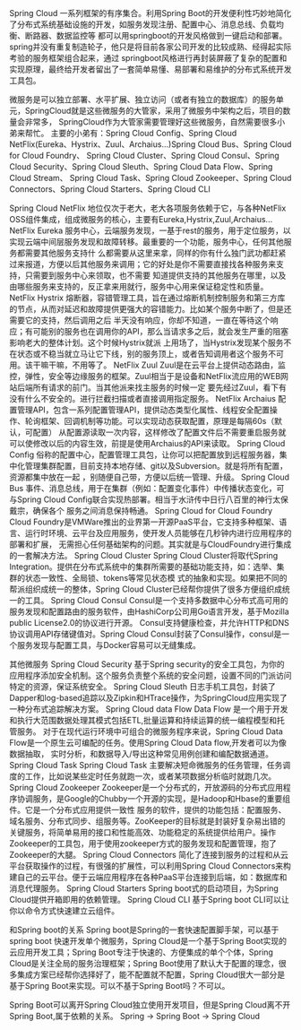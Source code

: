 Spring Cloud
一系列框架的有序集合。利用Spring Boot的开发便利性巧妙地简化了分布式系统基础设施的开发，如服务发现注册、配置中心、消息总线、负载均衡、断路器、数据监控等
都可以用springboot的开发风格做到一键启动和部署。spring并没有重复制造轮子，他只是将目前各家公司开发的比较成熟、经得起实际考验的服务框架组合起来，通过
springboot风格进行再封装屏蔽了复杂的配置和实现原理，最终给开发者留出了一套简单易懂、易部署和易维护的分布式系统开发工具包。

微服务是可以独立部署、水平扩展、独立访问（或者有独立的数据库）的服务单元，SpringCloud就是这些微服务的大管家，采用了微服务中架构之后，项目的数量会非常多，
SpringCloud作为大管家需要管理好这些微服务，自然需要很多小弟来帮忙。
主要的小弟有：Spring Cloud Config、Spring Cloud NetFlix(Eureka、Hystrix、Zuul、Archaius...)Spring Cloud Bus、Spring Cloud for Cloud Foundry、
Spring Cloud Cluster、Spring Cloud Consul、Spring Cloud Security、Spring Cloud Sleuth、Spring Cloud Data Flow、Spring Cloud Stream、
Spring Cloud Task、Spring Cloud Zookeeper、Spring Cloud Connectors、Spring Cloud Starters、Spring Cloud CLI

Spring Cloud NetFlix
  地位仅次于老大，老大各项服务依赖于它，与各种NetFlix OSS组件集成，组成微服务的核心，主要有Eureka,Hystrix,Zuul,Archaius...
  NetFlix Eureka
    服务中心，云端服务发现，一基于rest的服务，用于定位服务，以实现云端中间层服务发现和故障转移。最重要的一个功能，服务中心，任何其他服务都需要其他服务支持什
    么都需要从这里来拿，同样的你有什么独门武功都赶紧过来报道，方便以后其他服务来调用；它的好处是你不需要直接找各种服务来支持，只需要到服务中心来领取，也不需要
    知道提供支持的其他服务在哪里，以及由哪些服务来支持的，反正拿来用就行，服务中心用来保证稳定性和质量。
  NetFlix Hystrix
    熔断器，容错管理工具，旨在通过熔断机制控制服务和第三方库的节点，从而对延迟和故障提供更强大的容错能力。比如某个服务中断了，但是还需要它的支持，然后调用之后
    半天没有响应，你却不知道，一直在等待这个响应；有可能别的服务也在调用你的API，那么当请求多之后，就会发生严重的阻塞影响老大的整体计划。这个时候Hystrix就派
    上用场了，当Hystrix发现某个服务不在状态或不稳当就立马让它下线，别的服务顶上，或者告知调用者这个服务不可用。该干嘛干嘛，不用等了。
  NetFlix Zuul
    Zuul是在云平台上提供动态路由，监控，弹性，安全等边缘服务的框架。Zuul相当于是设备和NetFlix流应用的WEB网站后端所有请求的前门。当其他派来找主服务的时候一定
    要先经过Zuul，看下有没有什么不安全的。进行拦截扫描或者直接调用指定服务。
  NetFlix Archaius
    配置管理API，包含一系列配置管理API，提供动态类型化属性、线程安全配置操作、轮询框架、回调机制等功能。可以实现动态获取配置，原理是每隔60s（默认，可配置）
    从配置源读取一次内容，这样修改了配置文件后不需要重启服务就可以使修改以后的内容生效，前提是使用Archaius的API来读取。
Spring Cloud Config
  俗称的配置中心，配置管理工具包，让你可以把配置放到远程服务器，集中化管理集群配置，目前支持本地存储、git以及Subversion。就是将所有配置，资源都集中放在一起
  ，别随便自己带，方便以后统一管理、升级。
Spring Cloud Bus
  事件、消息总线，用于在集群（例如：配置变化事件）中传播状态变化，可与Spring Cloud Config联合实现热部署。相当于水浒传中日行八百里的神行太保戴宗，确保各个
  服务之间消息保持畅通。
Spring Cloud for Cloud Foundry
Cloud Foundry是VMWare推出的业界第一开源PaaS平台，它支持多种框架、语言、运行时环境、云平台及应用服务，使开发人员能够在几秒钟内进行应用程序的部署和扩展，
无需担心任何基础架构的问题。其实就是与CloudFoundry进行集成的一套解决方法。
Spring Cloud Cluster
Spring Cloud Cluster将取代Spring Integration。提供在分布式系统中的集群所需要的基础功能支持，如：选举、集群的状态一致性、全局锁、tokens等常见状态模
式的抽象和实现。如果把不同的帮派组织成统一的整体，Spring Cloud Cluster已经帮你提供了很多方便组织成统一的工具。
Spring Cloud Consul
Consul是一个支持多数据中心分布式高可用的服务发现和配置路由的服务软件，由HashiCorp公司用Go语言开发，基于Mozilla public License2.0的协议进行开源。
Consul支持健康检查，并允许HTTP和DNS协议调用API存储键值对。Spring Cloud Consul封装了Consul操作，consul是一个服务发现与配置工具，与Docker容易可以无缝集成。

其他微服务
Spring Cloud Security
基于Spring security的安全工具包，为你的应用程序添加安全机制。这个服务负责整个系统的安全问题，设置不同的门派访问特定的资源，保证系统安全。
Spring Cloud Sleuth
日志手机工具包，封装了Dapper和log-based追踪以及Zipkin和HTrace操作，为SpringCloud应用实现了一种分布式追踪解决方案。
Spring Cloud data Flow
Data Flow 是一个用于开发和执行大范围数据处理其模式包括ETL,批量运算和持续运算的统一编程模型和托管服务。
对于在现代运行环境中可组合的微服务程序来说，Spring Cloud Data Flow是一个原生云可编配的任务。使用Spring Cloud Data flow,开发者可以为像数据抽取，
实时分析，和数据导入/导出这种常见用例创建和编配数据通道。
Spring Cloud Task
Spring Cloud Task 主要解决短命微服务的任务管理，任务调度的工作，比如说某些定时任务就跑一次，或者某项数据分析临时就跑几次。
Spring Cloud Zookeeper
Zookeeper是一个分布式的，开放源码的分布式应用程序协调服务，是Google的Chubby一个开源的实现，是Hadoop和Hbase的重要组件。它是一个分布式应用提供一致性
服务的软件，提供的功能包括：配置服务、域名服务、分布式同步、组服务等。ZooKeeper的目标就是封装好复杂易出错的关键服务，将简单易用的接口和性能高效、功能稳定的系统提供给用户。操作Zookeeper的工具包，用于使用zookeeper方式的服务发现和配置管理，抱了Zookeeper的大腿。
Spring Cloud Connectors
简化了连接到服务的过程和从云平台获取操作的过程，有很强的扩展性，可以利用Spring Cloud Connectors来构建自己的云平台。便于云端应用程序在各种PaaS平台连接到后端，如：数据库和消息代理服务。
Spring Cloud Starters
Spring boot式的启动项目，为Spring Cloud提供开箱即用的依赖管理。
Spring Cloud CLI
基于Spring boot CLI可以让你以命令方式快速建立云组件。

和Spring boot的关系
Spring boot是Spring的一套快速配置脚手架，可以基于spring boot 快速开发单个微服务，Spring Cloud是一个基于Spring Boot实现的云应用开发工具；Spring Boot专注于快速的、方便集成的单个个体，Spring Cloud是关注全局的服务治理框架；Spring Boot使用了默认大于配置的理念，很多集成方案已经帮你选择好了，能不配置就不配置，Spring Cloud很大一部分是基于Spring Boot来实现。可以不基于Spring Boot吗？不可以。

Spring Boot可以离开Spring Cloud独立使用开发项目，但是Spring Cloud离不开Spring Boot,属于依赖的关系。
  Spring -> Spring Boot -> Spring Cloud
  

  

